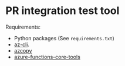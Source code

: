 # PR integration test tool

Requirements:

* Python packages (See `requirements.txt`)
* [az-cli](https://docs.microsoft.com/en-us/cli/azure/install-azure-cli).
* [azcopy](https://docs.microsoft.com/en-us/azure/storage/common/storage-use-azcopy-v10)
* [azure-functions-core-tools](https://docs.microsoft.com/en-us/azure/azure-functions/functions-run-local?tabs=v3%2Clinux%2Ccsharp%2Cportal%2Cbash%2Ckeda#install-the-azure-functions-core-tools)
